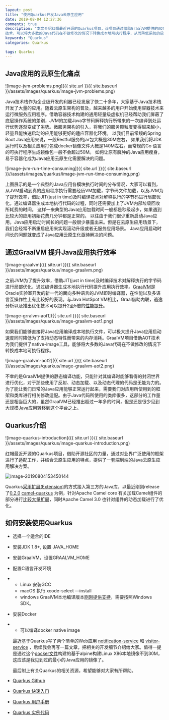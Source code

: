 ```yaml
---
layout: post
title: "使用Quarkus开发Java云原生应用"
date: 2019-08-04 12:27:36
comments: true
description: "本文介绍红帽最近开源的Quarkus项目，该项目通过借助GraalVM提供的AOT
技术，可以将大多数的Java代码在不做修改的情况下转换成本地可执行程序，从而降低系统的启动时间已经内存消耗。"
keywords: "Quarkus"
categories: Quarkus

tags: Quarkus
---
```


##  Java应用的云原生化痛点

![image-jvm-problems.png]({{ site.url }}{{ site.baseurl }}/assets/images/quarkus/image-jvm-problems.png)

Java技术栈作为企业级开发的利器已经发展了快二十多年，大家基于Java技术栈开发了大量的应用。随着云原生架构的普及，越来越多的用户开始使用容器技术来运行微服务应用程序。借助容器技术构建的通用轻量级虚拟机已经帮助我们屏蔽了底层操作系统的差别，JVM的加载Java字节码解释执行所带来的一次编译到处运行优势逐渐变成了劣势。微服务架构的引入，将我们的服务颗粒度变得越来越小，轻量且能快速启动的应用能够更好的适应容器化环境。 以我们目前常规的Spring Boot Java应用来说，一般Restful服务的jar包大概是30M左右， 如果我们将JDK运行时以及相关应用打包成docker镜像文件大概是140M左右。而常规的Go 语言的可执行程序生成镜像包一般不会超过50M。  如何让原有臃肿的Java应用瘦身，易于容器化成为Java应用云原生化需要解决的问题。

![image-jvm-run-time-consuming]({{ site.url }}{{ site.baseurl }}//assets/images/quarkus/image-jvm-run-time-consuming.png)

上图展示的是一个典型的Java应用各模块执行时间的分布情况，大家可以看到，从JVM启动到真的应用程序执行需要经历VM加载，字节码文件加载，以及JVM为了提升效率，借助JIT(just in time)及时编译技术对解释执行的字节码进行局部优化，通过编译器生成本地执行代码的过程，同时还需要加上了JVM内部垃圾回收所耗费的时间。 这样一来典型的Java应用加载时间一般都是秒级起步，如果遇到比较大的应用初始花费几分钟都是正常的。 以往由于我们很少重新启动Java应用，Java应用启动时间长的问题一般很少暴露出来。但是在云原生应用场景下，我们会经常不断重启应用来实现滚动升级或者无服务应用场景。 Java应用启动时间长的问题就变成了Java应用云原生化亟待解决的问题。



## 通过GraalVM 提升Java应用执行效率

![image-graalvm]({{ site.url }}{{ site.baseurl }}/assets/images/quarkus/image-graalvm.png)

之前JVM为了提升效率，借助JIT(just in time)及时编译技术对解释执行的字节码进行局部优化，通过编译器生成本地执行代码提升应用执行效率。[GraalVM](https://www.graalvm.org/)是Oracle实验室开发的新一代的面向多种语言的JVM即时编译器，在性能以及多语言互操作性上有比较好的表现。与Java HotSpot VM相比，Graal借助内联，逃逸分析以及推出优化技术可以提升2至5倍的[性能提升](https://medium.com/graalvm/stream-api-performance-with-graalvm-be6cfe7fbb52)。

![image-grralvm-aot1]({{ site.url }}{{ site.baseurl }}/assets/images/quarkus/image-graalvm-aot1.png)

 如果我们能够直接将Java应用编译成本地执行文件，可以极大提升Java应用启动速度同时降低为了支持动态特性而带来的内存消耗。GraalVM项目借助AOT技术为我们提供了native-image工具，能够将大多数的Java代码在不做修改的情况下转换成本地可执行程序。

 ![image-graalvm-aot2]({{ site.url }}{{ site.baseurl }}/assets/images/quarkus/image-graalvm-aot2.png)

不幸的是GraalVM提供的静态编译功能，只能针对其编译时能够看得的封闭世界进行优化，对于那些使用了反射、动态加载、以及动态代理的代码是无能为力的。为了能让我们日常的Java应用能够正常运行起来，需要我们对应用所使用到的框架和类库进行相关修改适配。由于Java代码所使用的类库很多，这部分的工作量还是相当巨大的，虽然GraalVM已经推出超过一年多的时间，但是还是很少见到大规模Java应用转移到这个平台之上。

## Quarkus介绍

![image-quarkus-introduction]({{ site.url }}{{ site.baseurl }}/assets/images/quarkus/image-quarkus-introduction.png)



红帽最近开源的Quarkus项目，借助开源社区的力量，通过对业界广泛使用的框架进行了适配工作，并结合云原生应用的特点，提供了一套端到端的Java云原生应用解决方案。

![image-20190804153450144](/Users/njiang/work/willem/willemjiang.github.io/assets/images/quarkus/image-quarks-extensions.png)

Quarkus[采用扩展(Extension)](https://quarkus.io/guides/extension-authors-guide)的方式接入第三方的Java库，以最近刚刚release了[0.2.0](https://github.com/apache/camel-quarkus/releases/tag/0.0.2) [camel-quarkus](https://github.com/apache/camel-quarkus/) 为例，针对Apache Camel core 有关加载Camel组件的部分进行[比较大量扩展](https://github.com/apache/camel-quarkus/tree/master/extensions/core/runtime/src/main/java/org/apache/camel/quarkus/core/runtime)，同时Apache Camel 3.0 也针对组件的动态加载进行了优化。

## 如何安装使用Quarkus

- 选择一个适合的IDE

- 安装JDK 1.8+, 设置 JAVA_HOME

- 安装GraalVM，设置GRAALVM_HOME

- 配置C语言开发环境 

- - Linux 安装GCC
  - macOS 执行 xcode-select —install
  - windows GraalVM本地编译版本[刚刚提供支持](https://dev.to/skhmt/creating-a-native-executable-in-windows-with-graalvm-3g7f)，需要按照Windows SDK。

- 安装Docker

- - 可以编译docker native image

  最近基于Quarkus写了两个简单的Web应用 [notification-service](https://github.com/WillemJiang/smart-park-demo/tree/master/notification-service) 和 [visitor-service](https://github.com/WillemJiang/smart-park-demo/tree/master/visitor-service) ，后续我会再写一篇文章，把相关的开发细节介绍给大家。值得一提是通过这个[docker文件](https://github.com/WillemJiang/smart-park-demo/blob/master/visitor-service/src/main/docker/Dockerfile.native)构建的基于alpine构建Linux X86本地镜像不到30M，这应该是我见到过的最小的Java应用的镜像了。 

  最后附上有关Quarkus的相关资源，希望能够对大家有所帮助。

- [Quarkus Github](https://github.com/quarkusio)
- [Quarkus 快速入门](https://quarkus.io/get-started/)
- [Quarkus 用户手册](https://quarkus.io/guides/)
- [Quarkus 实例代码](https://github.com/quarkusio/quarkus-quickstarts)

